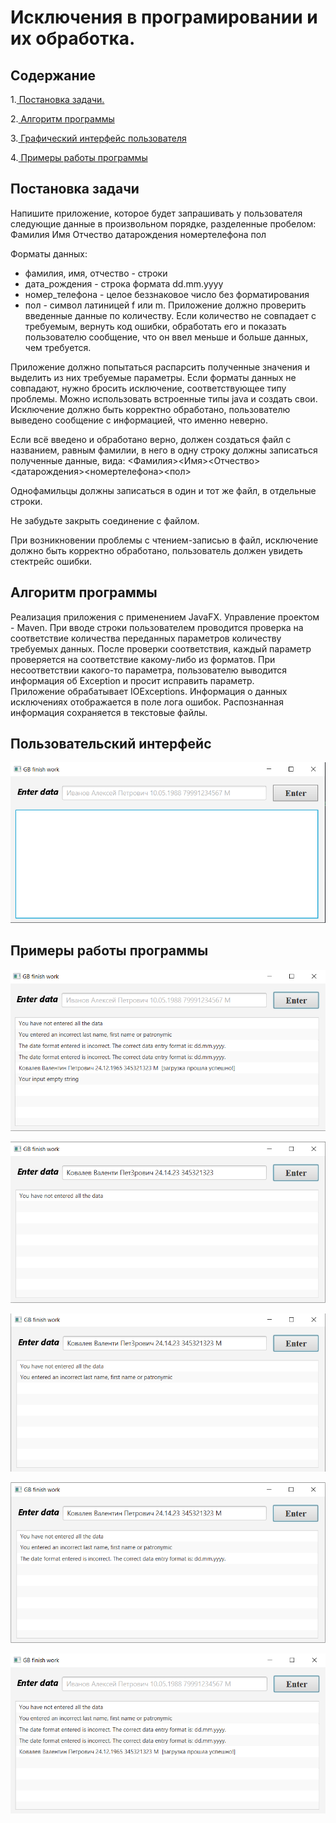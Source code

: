 # Исключения в програмировании и их обработка.
    
## Содержание
1.[ Постановка задачи.](#topic1)

2.[ Алгоритм программы](#topic2)

3.[ Графический интерфейс пользователя](#topic3)

4.[ Примеры работы программы](#topic4)

## Постановка задачи <a name=topic1></a>

Напишите приложение, которое будет запрашивать у пользователя следующие данные в произвольном порядке, разделенные пробелом:
Фамилия Имя Отчество датарождения номертелефона пол

Форматы данных:

 + фамилия, имя, отчество - строки
 + дата_рождения - строка формата dd.mm.yyyy
 + номер_телефона - целое беззнаковое число без форматирования
 + пол - символ латиницей f или m.
Приложение должно проверить введенные данные по количеству. Если количество не совпадает с требуемым, вернуть код ошибки, обработать его и показать пользователю сообщение, что он ввел меньше и больше данных, чем требуется.

Приложение должно попытаться распарсить полученные значения и выделить из них требуемые параметры. Если форматы данных не совпадают, нужно бросить исключение, соответствующее типу проблемы. Можно использовать встроенные типы java и создать свои. Исключение должно быть корректно обработано, пользователю выведено сообщение с информацией, что именно неверно.

Если всё введено и обработано верно, должен создаться файл с названием, равным фамилии, в него в одну строку должны записаться полученные данные, вида:
<Фамилия><Имя><Отчество><датарождения><номертелефона><пол>

Однофамильцы должны записаться в один и тот же файл, в отдельные строки.

Не забудьте закрыть соединение с файлом.

При возникновении проблемы с чтением-записью в файл, исключение должно быть корректно обработано, пользователь должен увидеть стектрейс ошибки.

## Алгоритм программы <a name=topic2></a>

Реализация приложения с применением JavaFX. Управление проектом - Maven.
При вводе строки пользователем проводится проверка на соответствие количества переданных параметров количеству требуемых данных. После проверки соответствия, каждый параметр проверяется на соответствие какому-либо из форматов.
При несоответствии какого-то параметра, пользователю выводится информация об Exception и просит исправить параметр.   
Приложение обрабатывает IOExceptions. Информация о данных исключениях отображается в поле лога ошибок.
Распознанная информация сохраняется в текстовые файлы.

## Пользовательский интерфейс <a name=topic3></a>

!["User form"](/SccreenShots/0.png "Example 01")

## Примеры работы программы <a name=topic4></a>
!["User form"](SccreenShots/5.png)

!["User form"](SccreenShots/1.png)

!["User form"](SccreenShots/2.png)

!["User form"](SccreenShots/3.png)

!["User form"](SccreenShots/4.png)



